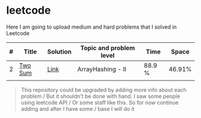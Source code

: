 # leetcode
Here I am going to upload medium and hard problems that I solved in Leetcode

| # | Title | Solution | Topic and problem level | Time | Space |
|---| ----- | -------- | ----------------------- | ---- | ----- |
| 2 | [Two Sum](https://leetcode.com/problems/add-two-numbers/) | [Link](https://github.com/Akadil/leetcode/blob/main/arrayHashing/2_addTwoNumbers.py) | ArrayHashing - II | 88.9 % | 46.91% |
| |  |  |  |  |  | 

> This repository could be upgraded by adding more info about each problem /
> But it shouldn't be done with hand. I saw some people using leetcode API /
> Or some staff like this. So for now continue adding and after I have some /
> base I will do it
